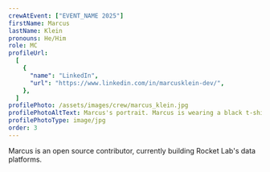 ```yaml
---
crewAtEvent: ["EVENT_NAME 2025"]
firstName: Marcus
lastName: Klein
pronouns: He/Him
role: MC
profileUrl:
  [
    {
      "name": "LinkedIn",
      "url": "https://www.linkedin.com/in/marcusklein-dev/",
    },
  ]
profilePhoto: /assets/images/crew/marcus_klein.jpg
profilePhotoAltText: Marcus's portrait. Marcus is wearing a black t-shirt and glasses.
profilePhotoType: image/jpg
order: 3
---
```


<p>Marcus is an open source contributor, currently building Rocket Lab's data platforms. 
</p>
